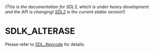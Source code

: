 ###### (This is the documentation for SDL3, which is under heavy development and the API is changing! [SDL2](https://wiki.libsdl.org/SDL2/) is the current stable version!)
# SDLK_ALTERASE

Please refer to [SDL_Keycode](SDL_Keycode) for details.

